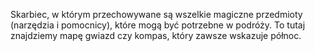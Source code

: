 ﻿Skarbiec, w którym przechowywane są wszelkie magiczne przedmioty (narzędzia i pomocnicy), które mogą być potrzebne w podróży. To tutaj znajdziemy mapę gwiazd czy kompas, który zawsze wskazuje północ.
